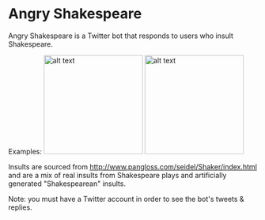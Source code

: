 # Angry Shakespeare

Angry Shakespeare is a Twitter bot that responds to users who insult Shakespeare.

Examples:
<img src="/../screenshots/img/p1.jpg?raw=true" alt="alt text" width="200">
<img src="/../screenshots/img/p2.jpg?raw=true" alt="alt text" width="200">

Insults are sourced from http://www.pangloss.com/seidel/Shaker/index.html and are a mix of real insults from Shakespeare plays and artificially generated "Shakespearean" insults.

Note: you must have a Twitter account in order to see the bot's tweets & replies.
